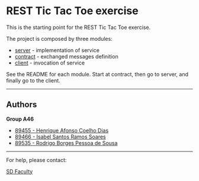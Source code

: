 # REST Tic Tac Toe exercise

This is the starting point for the REST Tic Tac Toe exercise.

The project is composed by three modules:
- [server](server/) - implementation of service
- [contract](contract/) - exchanged messages definition
- [client](client/) - invocation of service

See the README for each module. Start at contract, then go to server, and finally go to the client.

----

## Authors

**Group A46**

- [89455 - Henrique Afonso Coelho Dias](mailto:henrique.dias@tecnico.ulisboa.pt)
- [89466 - Isabel Santos Ramos Soares](mailto:isabel.r.soares@tecnico.ulisboa.pt)
- [89535 - Rodrigo Borges Pessoa de Sousa](mailto:rodrigo.b.sousa@tecnico.ulisboa.pt)

----

For help, please contact:

[SD Faculty](mailto:leic-sod@disciplinas.tecnico.ulisboa.pt)
